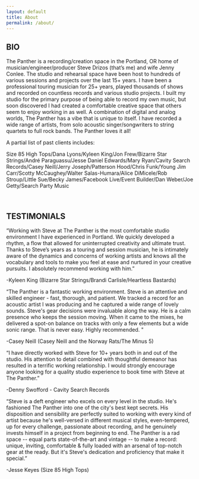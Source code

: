```yaml
---
layout: default
title: About
permalink: /about/
---
```


<h2> BIO </h2>

The Panther is a recording/creation space in the Portland, OR home of musician/engineer/producer Steve Drizos (that’s me) and wife Jenny Conlee. The studio and rehearsal space have been host to hundreds of various sessions and projects over the last 15+ years. I have been a professional touring musician for 25+ years, played thousands of shows and recorded on countless records and various studio projects.  I built my studio for the primary purpose of being able to record my own music, but soon discovered I had created a comfortable creative space that others seem to enjoy working in as well. A combination of digital and analog worlds, The Panther has a vibe that is unique to itself.  I have recorded a wide range of artists, from solo acoustic singer/songwriters to string quartets to full rock bands. The Panther loves it all!  

A partial list of past clients includes:

Size 85 High Tops/Dana Lyons/Kyleen King/Jon Frew/Bizarre Star Strings/André Paraguassu/Jesse Daniel Edwards/Mary Ryan/Cavity Search Records/Casey Neill/Jerry Joseph/Patterson Hood/Chris Funk/Young Jim Carr/Scotty McCaughey/Walter Salas-Humara/Alice DiMicele/Rob Stroup/Little Sue/Becky James/Facebook Live/Event Builder/Dan Weber/Joe Getty/Search Party Music

<br>

<h2> TESTIMONIALS </h2>

“Working with Steve at The Panther is the most comfortable studio environment I have experienced in Portland. We quickly developed a rhythm, a flow that allowed for uninterrupted creativity and ultimate trust. Thanks to Steve’s years as a touring and session musician, he is intimately aware of the dynamics and concerns of working artists and knows all the vocabulary and tools to make you feel at ease and nurtured in your creative pursuits. I absolutely recommend working with him.”

-Kyleen King (Bizarre Star Strings/Brandi Carlisle/Heartless Bastards)


“The Panther is a fantastic working environment. Steve is an attentive and skilled engineer - fast, thorough, and patient. We tracked a record for an acoustic artist I was producing and he captured a wide range of lovely sounds. Steve's gear decisions were invaluable along the way. He is a calm presence who keeps the session moving. When it came to the mixes, he delivered a spot-on balance on tracks with only a few elements but a wide sonic range. That is never easy. Highly recommended. "

-Casey Neill (Casey Neill and the Norway Rats/The Minus 5)


“I have directly worked with Steve for 10+ years both in and out of the studio. His attention to detail combined with thoughtful demeanor has resulted in a terrific working relationship. I would strongly encourage anyone looking for a quality studio experience to book time with Steve at The Panther.”

-Denny Swofford - Cavity Search Records


“Steve is a deft engineer who excels on every level in the studio. He's fashioned The Panther into one of the city's best kept secrets. His disposition and sensibility are perfectly suited to working with every kind of artist because he's well-versed in different musical styles, even-tempered, up for every challenge, passionate about recording, and he genuinely invests himself in a project from beginning to end. The Panther is a rad space -- equal parts state-of-the-art and vintage -- to make a record: unique, inviting, comfortable & fully loaded with an arsenal of top-notch gear at the ready. But it's Steve's dedication and proficiency that make it special.”

-Jesse Keyes (Size 85 High Tops)
